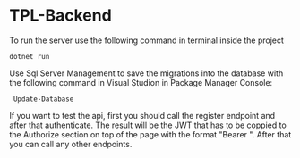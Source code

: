 # TPL-Backend
To run the server use the following command in terminal inside the project
```
dotnet run
```
Use Sql Server Management to save the migrations into the database with the following command in Visual Studion in Package Manager Console:
```
 Update-Database
```
If you want to test the api, first you should call the register endpoint and after that authenticate. The result will be the JWT that has to be coppied to the Authorize section on top of the page with the format "Bearer <token>". After that you can call any other endpoints.
